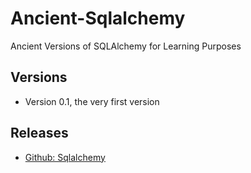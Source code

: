 # Ancient-Sqlalchemy

Ancient Versions of SQLAlchemy for Learning Purposes

## Versions

* Version 0.1, the very first version

## Releases

* [Github: Sqlalchemy](https://github.com/sqlalchemy/sqlalchemy/releases)
